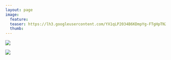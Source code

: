 ```yaml
---
layout: page
image:
  feature:
  teaser: https://lh3.googleusercontent.com/YX1qLP2034B6KDmpYg-FTgHpTN24rew2hXzXqjBrd0k=w245
  thumb:
---
```


[![](https://lh3.googleusercontent.com/tz7YK6JJeklAkclGP7AIB3Db6qoNQBWY2FkMOkY9r5A=w800)](https://lh3.googleusercontent.com/tz7YK6JJeklAkclGP7AIB3Db6qoNQBWY2FkMOkY9r5A=s0)

[![](https://lh3.googleusercontent.com/DfcX3T_fG1hcYJJenp33kEZfgXY5NysSpXo_iRW4C3g=w800)](https://lh3.googleusercontent.com/DfcX3T_fG1hcYJJenp33kEZfgXY5NysSpXo_iRW4C3g=s0)

